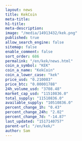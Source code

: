 ```yaml
---
layout: news
title: KekCoin
meta-title: 
h1-title: 
meta-description: 
image: "/media/14913432/kek.png"
published: true
allow_search_engine: false
sitemap: false
enable_comment: false
sort_order: 686
permalink: "/en/kek/news.html"
coin_a_symbol: "KEK"
coin_a_name: "KekCoin"
coin_a_lower_case: "kek"
price_usd: "0.210083"
price_btc: "0.00001788"
24h_volume_usd: "3708.48"
market_cap_usd: "11510836.0"
total_supply: "11510836.0"
available_supply: "10510836.0"
percent_change_1h: "0.43"
percent_change_24h: "2.02"
percent_change_7d: "-14.87"
last_updated: "1517140757"
parent-url: "/en/kek/"
author: Sam
---
```


